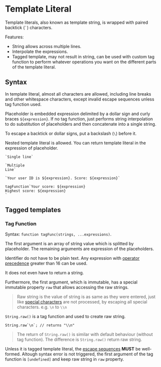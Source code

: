 # Template Literal

Template literals, also known as template string, is wrapped with paired backtick (`` ` ``) characters.

Features: 
- String allows across multiple lines.
- Interpolate the expressions.
- Tagged template, may not result in string, can be used with custom tag function to perform whatever operations you want on the different parts of the template literal.

## Syntax

In template literal, almost all characters are allowed, 
including line breaks and other whitespace characters, 
except invalid escape sequences unless tag function used.

Placeholder is embedded expression delimited by a dollar sign and curly braces `${expression}`.
If no tag function, just performs string interpolation to do substitution of placeholders and then concatenate into a single string.

To escape a backtick or dollar signs, put a backslash (`\`) before it.

Nested template literal is allowed. You can return template literal in the expression of placeholder.

```
`Single line`

`Multiple
Line`

`Your user ID is ${expression}. Score: ${expression}`

tagFunction`Your score: ${expression}
Highest score: ${expression}
`
```

## Tagged templates

### Tag Function

Syntax: `function tagFunc(strings, ...expressions)`.

The first argument is an array of string value which is splitted by placeholder.
The remaining arguments are expression of the placeholders.

Identifier do not have to be plain text. Any expression with [operator precedence](https://developer.mozilla.org/en-US/docs/Web/JavaScript/Reference/Operators/Operator_precedence#table) 
greater than 16 can be used. 

It does not even have to return a string.

Furthermore, the first argument, which is immutable, has a special immutable property `raw` that allows accessing the raw strings.

> Raw string is the value of string is as same as they were entered, 
> just like [special characters](https://developer.mozilla.org/en-US/docs/Web/JavaScript/Guide/Grammar_and_types#using_special_characters_in_strings) are not processed, 
> by escaping all special characters. e.g. `\n` to `\\n`

`String.raw()` is a tag function and used to create raw string. 
```
String.raw`\n`; // returns "\\n"
```

> The return of `String.raw()` is similar with default behaviour (without tag function). 
> The difference is `String.raw()` return raw string.

Unless it is tagged template literal, the [escape sequences](https://developer.mozilla.org/en-US/docs/Web/JavaScript/Reference/Lexical_grammar#escape_sequences) **MUST** be well-formed.
Altough syntax error is not triggered, the first argument of the tag function is `[undefined]` and keep raw string in `raw` property.
